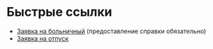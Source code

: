 # Быстрые ссылки

- [Заявка на больничный](https://forms.gle/QQoU1w9GorUVPiZ19) (предоставление справки обязательно)
- [Заявка на отпуск](https://docs.google.com/forms/d/e/1FAIpQLSf2nmmBhPWaq8OIFX4FrmszbHjkkdrZdad5JhQ2ygRhRP0zlA/viewform)
